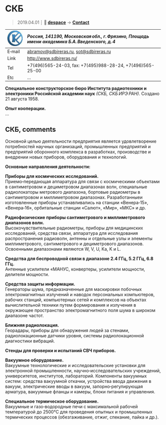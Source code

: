 # СКБ
> 2019.04.01 ┊ **🚀 [despace](index.md)** → **[Contact](contact.md)**

|[![](f/contact/s/sdbireras_logo1_thumb.jpg)](f/contact/s/sdbireras_logo1.png)|*Россия, 141190, Московская обл., г. Фрязино, Площадь имени академика Б.А. Введенского, д. 4*|
|:--|:--|
|E‑mail| <abramov@sdbireras.ru>, <sot@sdbireras.ru> |
|Link| <http://www.sdbireras.ru/> |
|Tel| +7(496)565-24-03, fax: +7(495)988-28-24, +7(496)565-25-00 |
|Etc| … |

**Специальное конструкторское бюро Института радиотехники и электроники Российской академии наук** *(СКБ, СКБ ИРЭ РАН)*. Создано 21 августа 1958.

**Опыт кооперации.**  
…


<p style="page-break-after:always"> </p>

## СКБ, comments

Основной целью деятельности предприятия является удовлетворение потребностей научных организаций, промышленных предприятий и предприятий оборонного комплекса в разработках, производстве и внедрении новых приборов, оборудования и технологий.

**Основные направления деятельности:**

**Приборы для космических исследований.**  
Приемо‑передающая аппаратура для связи с космическими объектами в сантиметровом и дециметровом диапазонах волн, специальные радиолокаторы метрового диапазона, бортовые радиометры в сантиметровом и миллиметровом диапазонах. Разработанныеи изготовленные приборы устанавливались на станции «Венера‑15», «Венера‑16», орбитальные станции «Салют», «Мир», «МКС» и др.

**Радиофизические приборы сантиметрового и миллиметрового диапазонов волн.**  
Высокочувствительные радиометры, приборы для медицинских исследований, средства связи, аппаратура для исследования распространения радиоволн, антенны и отдельные узлы и элементы миллиметрового, сантиметрового и дециметрового диапазонов. Освоенными диапазонами являются W, V, U, Ka, K и L.

**Средства для беспроводной связи в диапазоне 2.4 ГГц, 5.2 ГГц, 6.8 ГГц.**  
Антенные усилители «МАНУС, конвертеры, усилители мощности, делители мощности.

**Средства защиты информации.**  
Генераторы шума, предназначенные для маскировки побочных электромагнитных излучений и наводок персональных компьютеров, рабочих станций, компьютерных сетей и комплексов на объектах вычислительной техники путем формирования и излучения в окружающее пространство электромагнитного поля шума в широком диапазоне частот.

**Ближняя радиолокация.**  
Георадары, приборы для обнаружения людей за стенами, радиолокационные датчики уровня, системы радиолокационной диагностики вибраций.

**Стенды для проверки и испытаний СВЧ приборов.**

**Вакуумное оборудование.**  
Вакуумные технологические и исследовательские установки для электронной промышленности, научно‑исследовательских учреждений, университетов, институтов, лабораторий. Компоненты вакуумных систем: средства вакуумной откачки, устройства ввода движения в вакуум, электрические вводы в вакуум, запорно‑регулирующая арматура, вакуумные фланцы и камеры, блоки питания и управления.

**Специальное термическое оборудование.**  
Вакуумные и газо‑водородные печи с максимальной рабочей температурой до 2500°С для проведения опытных и промышленных термических процессов (обезгаживание, отжиг, спекание, пайка и др.).

